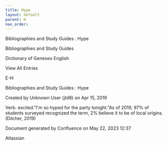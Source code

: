 ```yaml
---
title: Hype
layout: default
parent: H
nav_order:
---
```


Bibliographies and Study Guides : Hype

Bibliographies and Study Guides

Dictionary of Geneseo English

View All Entries

E-H

Bibliographies and Study Guides : Hype

Created by  Unknown User (jtd8) on Apr 15, 2019

Verb. excited.&quot;I'm so hyped for the party tonight.&quot;As of 2019, 97% of students surveyed recognized the term, 2% believe it to be of local origins. (Dilcher, 2019)

Document generated by Confluence on May 22, 2023 12:37

Atlassian
